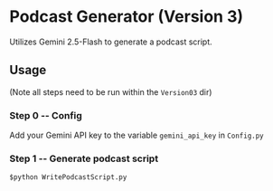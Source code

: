 # Podcast Generator (Version 3)
Utilizes Gemini 2.5-Flash to generate a podcast script.  
## Usage
(Note all steps need to be run within the `Version03` dir)
### Step 0 -- Config
Add your Gemini API key to the variable `gemini_api_key` in `Config.py`
### Step 1 -- Generate podcast script
`$python WritePodcastScript.py`